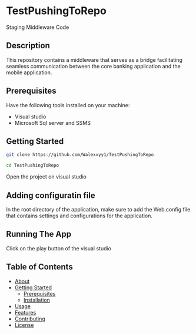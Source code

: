 # TestPushingToRepo
Staging Middleware Code

## Description
This repository contains a middleware that serves as a bridge facilitating seamless communication  between the core banking application and the mobile application.

## Prerequisites
Have the following tools installed on your machine:
- Visual studio
- Microsoft Sql server and SSMS

## Getting Started
```bash
git clone https://github.com/Walexxyy1/TestPushingToRepo

cd TestPushingToRepo
```
Open the project on visual studio

## Adding configuratin file
In the root directory of the application, make sure to add the Web.config file that contains settings and configurations for the application.

## Running The App
Click on the play button of the visual studio


## Table of Contents
- [About](#about)
- [Getting Started](#getting-started)
  - [Prerequisites](#prerequisites)
  - [Installation](#installation)
- [Usage](#usage)
- [Features](#features)
- [Contributing](#contributing)
- [License](#license)






